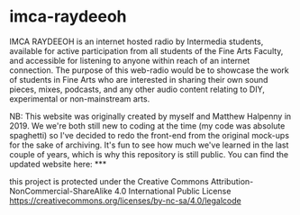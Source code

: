# imca-raydeeoh
IMCA RAYDEEOH is an internet hosted radio by Intermedia students, available for active participation from all students of the Fine Arts Faculty, and accessible for listening to anyone within reach of an internet connection. The purpose of this web-radio would be to showcase the work of students in Fine Arts who are interested in sharing their own sound pieces, mixes, podcasts, and any other audio content relating to DIY, experimental or non-mainstream arts. 

NB: This website was originally created by myself and Matthew Halpenny in 2019. We we're both still new to coding at the time (my code was absolute spaghetti) so I've decided to redo the front-end from the original mock-ups for the sake of archiving. It's fun to see how much we've learned in the last couple of years, which is why this repository is still public. You can find the updated website here: ***

this project is protected under the Creative Commons Attribution-NonCommercial-ShareAlike 4.0 International Public License
https://creativecommons.org/licenses/by-nc-sa/4.0/legalcode
